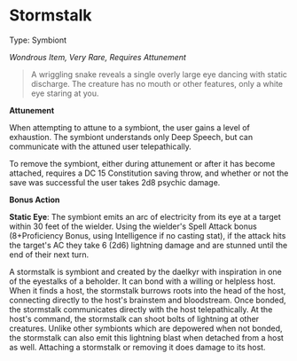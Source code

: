 # Stormstalk

Type: Symbiont

*Wondrous Item, Very Rare, Requires Attunement*

> A wriggling snake reveals a single overly large eye dancing with static discharge. The creature has no mouth or other features, only a white eye staring at you.
> 

**Attunement**

When attempting to attune to a symbiont, the user gains a level of exhaustion. The symbiont understands only Deep Speech, but can communicate with the attuned user telepathically.

To remove the symbiont, either during attunement or after it has become attached, requires a DC 15 Constitution saving throw, and whether or not the save was successful the user takes 2d8 psychic damage.

**Bonus Action**

**Static Eye**: The symbiont emits an arc of electricity from its eye at a target within 30 feet of the wielder. Using the wielder's Spell Attack bonus (8+Proficiency Bonus, using Intelligence if no casting stat), if the attack hits the target's AC they take 6 (2d6) lightning damage and are stunned until the end of their next turn.

A stormstalk is symbiont and created by the daelkyr with inspiration in one of the eyestalks of a beholder. It can bond with a willing or helpless host. When it finds a host, the stormstalk burrows roots into the head of the host, connecting directly to the host's brainstem and bloodstream. Once bonded, the stormstalk communicates directly with the host telepathically. At the host's command, the stormstalk can shoot bolts of lightning at other creatures. Unlike other symbionts which are depowered when not bonded, the stormstalk can also emit this lightning blast when detached from a host as well. Attaching a stormstalk or removing it does damage to its host.